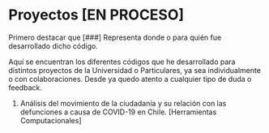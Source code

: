 # Proyectos [EN PROCESO]
Primero destacar que [###] Representa donde o para quién fue desarrollado dicho código.

Aquí se encuentran los diferentes códigos que he desarrollado para distintos proyectos de la Universidad o Particulares, ya sea individualmente o con colaboraciones. Desde ya quedo atento a cualquier tipo de duda o feedback. 

1. Análisis del movimiento de la ciudadanía y su relación con las defunciones a causa de COVID-19 en Chile. [Herramientas Computacionales]

